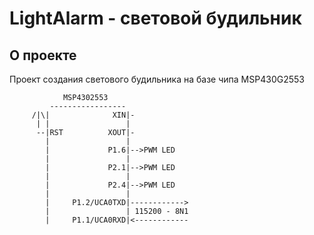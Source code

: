 # LightAlarm - световой будильник

## О проекте
Проект создания светового будильника на базе чипа MSP430G2553

                MSP4302553
             -----------------
         /|\|              XIN|-
          | |                 |
          --|RST          XOUT|-
            |                 |
            |             P1.6|-->PWM LED
            |                 |
            |             P2.1|-->PWM LED
            |                 |
            |             P2.4|-->PWM LED
            |                 |
            |     P1.2/UCA0TXD|------------>
            |                 | 115200 - 8N1
            |     P1.1/UCA0RXD|<------------
